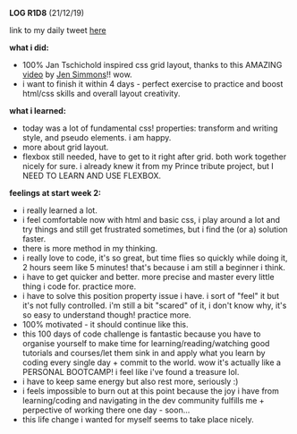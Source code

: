 **LOG R1D8** (21/12/19)

link to my daily tweet [here](https://twitter.com/Nightcoder2/status/1208611647545368577)

**what i did:**
- 100% Jan Tschichold inspired css grid layout, thanks to this AMAZING [video](https://www.youtube.com/watch?v=OxrsO4aIjyc) 
by [Jen Simmons](https://twitter.com/jensimmons)!! wow.
- i want to finish it within 4 days - perfect exercise to practice and boost html/css skills and overall layout creativity.

**what i learned:**
- today was a lot of fundamental css! properties: transform and writing style, and pseudo elements. i am happy. 
- more about grid layout.
- flexbox still needed, have to get to it right after grid. both work together nicely for sure. i
already knew it from my Prince tribute project, but I NEED TO LEARN AND USE FLEXBOX.

**feelings at start week 2:**
- i really learned a lot.
- i feel comfortable now with html and basic css, i play around a lot and try things and still get frustrated sometimes, 
but i find the (or a) solution faster. 
- there is more method in my thinking.
- i really love to code, it's so great, but time flies so quickly while doing it, 2 hours seem like 5 minutes! 
that's because i am still a beginner i think.
- i have to get quicker and better. more precise and master every little thing i code for. practice more.
- i have to solve this position property issue i have. i sort of "feel" it but it's not fully controlled. 
i'm still a bit "scared" of it, i don't know why, it's so easy to understand though! practice more.
- 100% motivated - it should continue like this.
- this 100 days of code challenge is fantastic because you have to organise yourself to make time for learning/reading/watching good tutorials and courses/let them sink in and apply what you learn by coding every single day + commit to the world. wow it's actually like a PERSONAL BOOTCAMP! i feel like i've found a treasure lol. 
- i have to keep same energy but also rest more, seriously :) 
- i feels impossible to burn out at this point because the joy i have from learning/coding and navigating in the dev community fulfills me + perpective of working there one day - soon... 
- this life change i wanted for myself seems to take place nicely.
